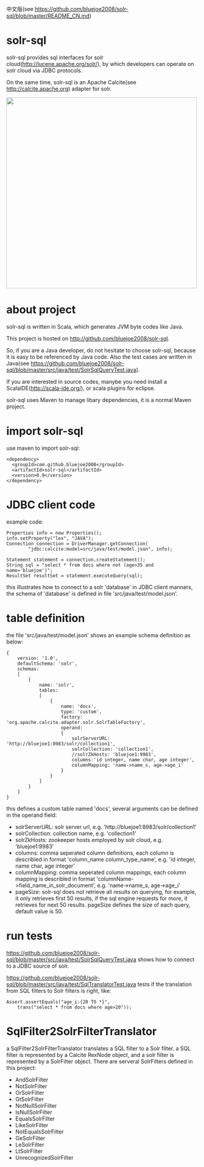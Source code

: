 中文版(see https://github.com/bluejoe2008/solr-sql/blob/master/README_CN.md)

# solr-sql

solr-sql provides sql interfaces for solr cloud(http://lucene.apache.org/solr/), by which developers can operate on solr cloud via JDBC protocols.

On the same time, solr-sql is an Apache Calcite(see http://calcite.apache.org) adapter for solr.

<img src="https://github.com/bluejoe2008/solr-sql/blob/master/docs/solr-sql-arch.jpg?raw=true" width=500/>

# about project

solr-sql is written in Scala, which generates JVM byte codes like Java.

This project is hosted on http://github.com/bluejoe2008/solr-sql.

So, if you are a Java developer, do not hesitate to choose solr-sql, because it is easy to be referenced by Java code. Also the test cases are written in Java(see https://github.com/bluejoe2008/solr-sql/blob/master/src/java/test/SolrSqlQueryTest.java).

If you are interested in source codes, manybe you need install a ScalaIDE(http://scala-ide.org/), or scala plugins for eclipse.

solr-sql uses Maven to manage libary dependencies, it is a normal Maven project.

# import solr-sql

use maven to import solr-sql:

	<dependency>
	  <groupId>com.github.bluejoe2008</groupId>
	  <artifactId>solr-sql</artifactId>
	  <version>0.9</version>
	</dependency>

# JDBC client code

example code:

	Properties info = new Properties();
	info.setProperty("lex", "JAVA");
	Connection connection = DriverManager.getConnection(
			"jdbc:calcite:model=src/java/test/model.json", info);

	Statement statement = connection.createStatement();
	String sql = "select * from docs where not (age>35 and name='bluejoe')";
	ResultSet resultSet = statement.executeQuery(sql);
	
this illustrates how to connect to a solr 'database' in JDBC client manners, the schema of 'database' is defined in file 'src/java/test/model.json'.

# table definition

the file 'src/java/test/model.json' shows an example schema definition as below:


	{
		version: '1.0',
		defaultSchema: 'solr',
		schemas:
		[
			{
				name: 'solr',
				tables:
				[
					{
						name: 'docs',
						type: 'custom',
						factory: 'org.apache.calcite.adapter.solr.SolrTableFactory',
						operand:
						{
							solrServerURL: 'http://bluejoe1:8983/solr/collection1',
							solrCollection: 'collection1',	
							//solrZkHosts: 'bluejoe1:9983',
							columns:'id integer, name char, age integer',
							columnMapping: 'name->name_s, age->age_i'
						}
					}
				]
			}
		]
	}
	
this defines a custom table named 'docs', several arguments can be defined in the operand field:

* solrServerURL: solr server url, e.g. 'http://bluejoe1:8983/solr/collection1'
* solrCollection: collection name, e.g. 'collection1'
* solrZkHosts: zookeeper hosts employed by solr cloud, e.g. 'bluejoe1:9983'
* columns: comma seperated column definitions, each column is describled in format 'column_name column_type_name', e.g. 'id integer, name char, age integer'
* columnMapping: comma seperated column mappings, each column mapping is describled in format 'columnName->field_name_in_solr_document', e.g. 'name->name_s, age->age_i'
* pageSize: solr-sql does not retrieve all results on querying, for example, it only retrieves first 50 results, if the sql engine requests for more, it retrieves for next 50 results. pageSize defines the size of each query, default value is 50.

# run tests

https://github.com/bluejoe2008/solr-sql/blob/master/src/java/test/SolrSqlQueryTest.java shows how to connect to a JDBC source of solr.

https://github.com/bluejoe2008/solr-sql/blob/master/src/java/test/SqlTranslatorTest.java tests if the translation from SQL filters to Solr filters is right, like:

	Assert.assertEquals("age_i:{20 TO *}",
		trans("select * from docs where age>20"));
		
# SqlFilter2SolrFilterTranslator

a SqlFilter2SolrFilterTranslator translates a SQL filter to a Solr filter. a SQL filter is represented by a Calcite RexNode object, and a solr filter is represented by a SolrFilter object. There are serveral SolrFilters defined in this project:

* AndSolrFilter
* NotSolrFilter
* OrSolrFilter
* GtSolrFilter
* NotNullSolrFilter
* IsNullSolrFilter
* EqualsSolrFilter
* LikeSolrFilter
* NotEqualsSolrFilter
* GeSolrFilter
* LeSolrFilter
* LtSolrFilter
* UnrecognizedSolrFilter
